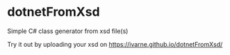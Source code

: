 # dotnetFromXsd
Simple C# class generator from xsd file(s)

Try it out by uploading your xsd on https://ivarne.github.io/dotnetFromXsd/
